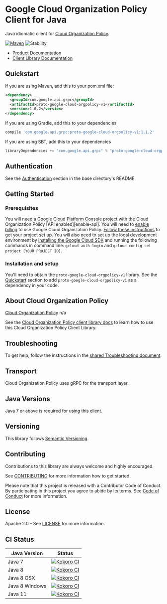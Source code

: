 # Google Cloud Organization Policy Client for Java

Java idiomatic client for [Cloud Organization Policy][product-docs].

[![Maven][maven-version-image]][maven-version-link]
![Stability][stability-image]

- [Product Documentation][product-docs]
- [Client Library Documentation][javadocs]

## Quickstart


If you are using Maven, add this to your pom.xml file:

```xml
<dependency>
  <groupId>com.google.api.grpc</groupId>
  <artifactId>proto-google-cloud-orgpolicy-v1</artifactId>
  <version>1.0.2</version>
</dependency>
```

[//]: # ({x-version-update-start:proto-google-cloud-orgpolicy-v1:released})

If you are using Gradle, add this to your dependencies
```Groovy
compile 'com.google.api.grpc:proto-google-cloud-orgpolicy-v1:1.1.2'
```
If you are using SBT, add this to your dependencies
```Scala
libraryDependencies += "com.google.api.grpc" % "proto-google-cloud-orgpolicy-v1" % "1.1.2"
```
[//]: # ({x-version-update-end})

## Authentication

See the [Authentication][authentication] section in the base directory's README.

## Getting Started

### Prerequisites

You will need a [Google Cloud Platform Console][developer-console] project with the Cloud Organization Policy [API enabled][enable-api].
You will need to [enable billing][enable-billing] to use Google Cloud Organization Policy.
[Follow these instructions][create-project] to get your project set up. You will also need to set up the local development environment by
[installing the Google Cloud SDK][cloud-sdk] and running the following commands in command line:
`gcloud auth login` and `gcloud config set project [YOUR PROJECT ID]`.

### Installation and setup

You'll need to obtain the `proto-google-cloud-orgpolicy-v1` library.  See the [Quickstart](#quickstart) section
to add `proto-google-cloud-orgpolicy-v1` as a dependency in your code.

## About Cloud Organization Policy


[Cloud Organization Policy][product-docs] n/a

See the [Cloud Organization Policy client library docs][javadocs] to learn how to
use this Cloud Organization Policy Client Library.






## Troubleshooting

To get help, follow the instructions in the [shared Troubleshooting document][troubleshooting].

## Transport

Cloud Organization Policy uses gRPC for the transport layer.

## Java Versions

Java 7 or above is required for using this client.

## Versioning


This library follows [Semantic Versioning](http://semver.org/).


## Contributing


Contributions to this library are always welcome and highly encouraged.

See [CONTRIBUTING][contributing] for more information how to get started.

Please note that this project is released with a Contributor Code of Conduct. By participating in
this project you agree to abide by its terms. See [Code of Conduct][code-of-conduct] for more
information.

## License

Apache 2.0 - See [LICENSE][license] for more information.

## CI Status

Java Version | Status
------------ | ------
Java 7 | [![Kokoro CI][kokoro-badge-image-1]][kokoro-badge-link-1]
Java 8 | [![Kokoro CI][kokoro-badge-image-2]][kokoro-badge-link-2]
Java 8 OSX | [![Kokoro CI][kokoro-badge-image-3]][kokoro-badge-link-3]
Java 8 Windows | [![Kokoro CI][kokoro-badge-image-4]][kokoro-badge-link-4]
Java 11 | [![Kokoro CI][kokoro-badge-image-5]][kokoro-badge-link-5]

[product-docs]: n/a
[javadocs]: https://googleapis.dev/java/proto-google-cloud-orgpolicy-v1/latest/index.html
[kokoro-badge-image-1]: http://storage.googleapis.com/cloud-devrel-public/java/badges/java-orgpolicy/java7.svg
[kokoro-badge-link-1]: http://storage.googleapis.com/cloud-devrel-public/java/badges/java-orgpolicy/java7.html
[kokoro-badge-image-2]: http://storage.googleapis.com/cloud-devrel-public/java/badges/java-orgpolicy/java8.svg
[kokoro-badge-link-2]: http://storage.googleapis.com/cloud-devrel-public/java/badges/java-orgpolicy/java8.html
[kokoro-badge-image-3]: http://storage.googleapis.com/cloud-devrel-public/java/badges/java-orgpolicy/java8-osx.svg
[kokoro-badge-link-3]: http://storage.googleapis.com/cloud-devrel-public/java/badges/java-orgpolicy/java8-osx.html
[kokoro-badge-image-4]: http://storage.googleapis.com/cloud-devrel-public/java/badges/java-orgpolicy/java8-win.svg
[kokoro-badge-link-4]: http://storage.googleapis.com/cloud-devrel-public/java/badges/java-orgpolicy/java8-win.html
[kokoro-badge-image-5]: http://storage.googleapis.com/cloud-devrel-public/java/badges/java-orgpolicy/java11.svg
[kokoro-badge-link-5]: http://storage.googleapis.com/cloud-devrel-public/java/badges/java-orgpolicy/java11.html
[stability-image]: https://img.shields.io/badge/stability-ga-green
[maven-version-image]: https://img.shields.io/maven-central/v/com.google.api.grpc/proto-google-cloud-orgpolicy-v1.svg
[maven-version-link]: https://search.maven.org/search?q=g:com.google.api.grpc%20AND%20a:proto-google-cloud-orgpolicy-v1&core=gav
[authentication]: https://github.com/googleapis/google-cloud-java#authentication
[developer-console]: https://console.developers.google.com/
[create-project]: https://cloud.google.com/resource-manager/docs/creating-managing-projects
[cloud-sdk]: https://cloud.google.com/sdk/
[troubleshooting]: https://github.com/googleapis/google-cloud-common/blob/master/troubleshooting/readme.md#troubleshooting
[contributing]: https://github.com/googleapis/java-orgpolicy/blob/master/CONTRIBUTING.md
[code-of-conduct]: https://github.com/googleapis/java-orgpolicy/blob/master/CODE_OF_CONDUCT.md#contributor-code-of-conduct
[license]: https://github.com/googleapis/java-orgpolicy/blob/master/LICENSE
[enable-billing]: https://cloud.google.com/apis/docs/getting-started#enabling_billing

[libraries-bom]: https://github.com/GoogleCloudPlatform/cloud-opensource-java/wiki/The-Google-Cloud-Platform-Libraries-BOM
[shell_img]: https://gstatic.com/cloudssh/images/open-btn.png
